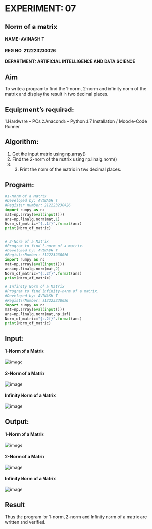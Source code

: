 # EXPERIMENT: 07
## Norm of a matrix
#### NAME: AVINASH T
#### REG NO: 212223230026
#### DEPARTMENT: ARTIFICIAL INTELLIGENCE AND DATA SCIENCE
## Aim
To write a program to find the 1-norm, 2-norm and infinity norm of the matrix and display the result in two decimal places.
## Equipment’s required:
 1.Hardware – PCs
 2.Anaconda – Python 3.7 Installation / Moodle-Code Runner
## Algorithm:
 1. Get the input matrix using np.array()   
 2. Find the 2-norm of the matrix using np.linalg.norm()
 3. 3. Print the norm of the matrix in two decimal places.
## Program:
```Python
#1-Norm of a Matrix
#Developed by: AVINASH T
#Register number: 212223230026
import numpy as np
mat=np.array(eval(input()))
ans=np.linalg.norm(mat,1)
Norm_of_matric="{:.2f}".format(ans)
print(Norm_of_matric)


# 2-Norm of a Matrix
#Program to find 2-norm of a matrix.
#Developed by: AVINASH T
#RegisterNumber: 212223230026
import numpy as np
mat=np.array(eval(input()))
ans=np.linalg.norm(mat,2)
Norm_of_matric="{:.2f}".format(ans)
print(Norm_of_matric)

# Infinity Norm of a Matrix
#Program to find infinity-norm of a matrix.
#Developed by: AVINASH T
#RegisterNumber: 212223230026
import numpy as np
mat=np.array(eval(input()))
ans=np.linalg.norm(mat,np.inf)
Norm_of_matric="{:.2f}".format(ans)
print(Norm_of_matric)

```
## Input:
#### 1-Norm of a Matrix
![image](https://github.com/AVINASH05T/Norm-of-a-matrix/assets/151514286/3846ee06-98f6-4965-8912-3ec6505908e9)
#### 2-Norm of a Matrix
![image](https://github.com/AVINASH05T/Norm-of-a-matrix/assets/151514286/1f315f52-166c-4aa0-b83a-1161e444cfc9)
#### Infinity Norm of a Matrix
![image](https://github.com/AVINASH05T/Norm-of-a-matrix/assets/151514286/ad7bab78-4f85-44aa-bce7-80bf94265970)


## Output:
#### 1-Norm of a Matrix
![image](https://github.com/AVINASH05T/Norm-of-a-matrix/assets/151514286/162732b3-f4dc-4510-b123-69659d91e70d)
#### 2-Norm of a Matrix
![image](https://github.com/AVINASH05T/Norm-of-a-matrix/assets/151514286/aa57b1b7-3ef1-4320-980f-202e0d2693ed)
#### Infinity Norm of a Matrix
![image](https://github.com/AVINASH05T/Norm-of-a-matrix/assets/151514286/317d199e-b163-4c41-9c04-6054fa8e0a17)


## Result
Thus the program for 1-norm, 2-norm and Infinity norm of a matrix are written and verified.

